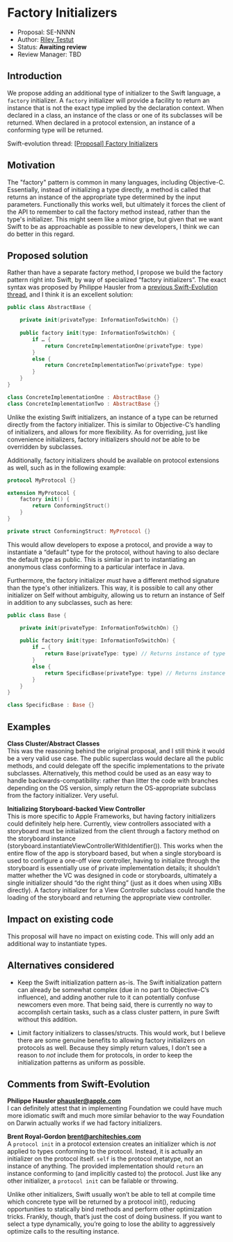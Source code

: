 # Factory Initializers

* Proposal: SE-NNNN
* Author: [Riley Testut](http://twitter.com/rileytestut)
* Status: **Awaiting review**
* Review Manager: TBD

## Introduction

We propose adding an additional type of initializer to the Swift language, a `factory` initializer. A `factory` initializer will provide a facility to return an instance that is not the exact type implied by the declaration context. When declared in a class, an instance of the class or one of its subclasses will be returned. When declared in a protocol extension, an instance of a conforming type will be returned.

Swift-evolution thread: [[Proposal] Factory Initializers](https://lists.swift.org/pipermail/swift-evolution/Week-of-Mon-20151214/003192.html)

## Motivation

The "factory" pattern is common in many languages, including Objective-C. Essentially, instead of initializing a type directly, a method is called that returns an instance of the appropriate type determined by the input parameters. Functionally this works well, but ultimately it forces the client of the API to remember to call the factory method instead, rather than the type's initializer. This might seem like a minor gripe, but given that we want Swift to be as approachable as possible to new developers, I think we can do better in this regard.

## Proposed solution

Rather than have a separate factory method, I propose we build the factory pattern right into Swift, by way of specialized “factory initializers”. The exact syntax was proposed by Philippe Hausler from a [previous Swift-Evolution     thread](https://lists.swift.org/pipermail/swift-evolution/Week-of-Mon-20151207/001328.html), and I think it is an excellent solution:

```swift
public class AbstractBase {

    private init(privateType: InformationToSwitchOn) {}
    
    public factory init(type: InformationToSwitchOn) {
        if … {
            return ConcreteImplementationOne(privateType: type)
        }
        else {
            return ConcreteImplementationTwo(privateType: type)
        }
    }
}

class ConcreteImplementationOne : AbstractBase {}
class ConcreteImplementationTwo : AbstractBase {}
```

Unlike the existing Swift initializers, an instance of a type can be returned directly from the factory initializer. This is similar to Objective-C’s handling of initializers, and allows for more flexibility. As for overriding, just like convenience initializers, factory initializers should _not_ be able to be overridden by subclasses.

Additionally, factory initializers should be available on protocol extensions as well, such as in the following example:

```swift
protocol MyProtocol {}

extension MyProtocol {
    factory init() {
        return ConformingStruct()
    }
}

private struct ConformingStruct: MyProtocol {}
```

This would allow developers to expose a protocol, and provide a way to instantiate a “default” type for the protocol, without having to also declare the default type as public. This is similar in part to instantiating an anonymous class conforming to a particular interface in Java.

Furthermore, the factory initializer _must_ have a different method signature than the type's other initializers. This way, it is possible to call any other initializer on Self without ambiguity, allowing us to return an instance of Self in addition to any subclasses, such as here:

```swift
public class Base {

    private init(privateType: InformationToSwitchOn) {}
    
    public factory init(type: InformationToSwitchOn) {
        if … {
            return Base(privateType: type) // Returns instance of type Self
        }
        else {
            return SpecificBase(privateType: type) // Returns instance of subclass of Self
        }
    }
}

class SpecificBase : Base {}
```

## Examples

__Class Cluster/Abstract Classes__  
This was the reasoning behind the original proposal, and I still think it would be a very valid use case. The public superclass would declare all the public methods, and could delegate off the specific implementations to the private subclasses. Alternatively, this method could be used as an easy way to handle backwards-compatibility: rather than litter the code with branches depending on the OS version, simply return the OS-appropriate subclass from the factory initializer. Very useful.

__Initializing Storyboard-backed View Controller__  
This is more specific to Apple Frameworks, but having factory initializers could definitely help here. Currently, view controllers associated with a storyboard must be initialized from the client through a factory method on the storyboard instance (storyboard.instantiateViewControllerWithIdentifier()). This works when the entire flow of the app is storyboard based, but when a single storyboard is used to configure a one-off view controller, having to initialize through the storyboard is essentially use of private implementation details; it shouldn’t matter whether the VC was designed in code or storyboards, ultimately a single initializer should “do the right thing” (just as it does when using XIBs directly). A factory initializer for a View Controller subclass could handle the loading of the storyboard and returning the appropriate view controller.

## Impact on existing code

This proposal will have no impact on existing code. This will only add an additional way to instantiate types.

## Alternatives considered

* Keep the Swift initialization pattern as-is. The Swift initialization pattern can already be somewhat complex (due in no part to Objective-C’s influence), and adding another rule to it can potentially confuse newcomers even more. That being said, there is currently no way to accomplish certain tasks, such as a class cluster pattern, in pure Swift without this addition.

* Limit factory initializers to classes/structs. This would work, but I believe there are some genuine benefits to allowing factory initializers on protocols as well. Because they simply return values, I don’t see a reason to *not* include them for protocols, in order to keep the initialization patterns as uniform as possible.

## Comments from Swift-Evolution

__Philippe Hausler <phausler@apple.com>__  
I can definitely attest that in implementing Foundation we could have much more idiomatic swift and much more similar behavior to the way Foundation on Darwin actually works if we had factory initializers. 

__Brent Royal-Gordon <brent@architechies.com>__  
A `protocol init` in a protocol extension creates an initializer which is *not* applied to types conforming to the protocol. Instead, it is actually an initializer on the protocol itself. `self` is the protocol metatype, not an instance of anything. The provided implementation should `return` an instance conforming to (and implicitly casted to) the protocol. Just like any other initializer, a `protocol init` can be failable or throwing.

Unlike other initializers, Swift usually won’t be able to tell at compile time which concrete type will be returned by a protocol init(), reducing opportunities to statically bind methods and perform other optimization tricks. Frankly, though, that’s just the cost of doing business. If you want to select a type dynamically, you’re going to lose the ability to aggressively optimize calls to the resulting instance.
